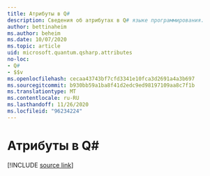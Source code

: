 ```yaml
---
title: Атрибуты в Q#
description: Сведения об атрибутах в Q# языке программирования.
author: bettinaheim
ms.author: beheim
ms.date: 10/07/2020
ms.topic: article
uid: microsoft.quantum.qsharp.attributes
no-loc:
- Q#
- $$v
ms.openlocfilehash: cecaa43743bf7cfd3341e10fca3d2691a4a3b697
ms.sourcegitcommit: b930bb59a1ba8f41d2edc9ed98197109aa8c7f1b
ms.translationtype: MT
ms.contentlocale: ru-RU
ms.lasthandoff: 11/26/2020
ms.locfileid: "96234224"
---
```

# <a name="attributes-in-no-locq"></a>Атрибуты в Q#


[!INCLUDE [source link](~/includes/qsharp-language/Specifications/Language/1_ProgramStructure/5_Attributes.md)]

